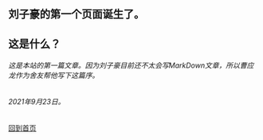 ## 刘子豪的第一个页面诞生了。<br/>
## 这是什么？
###### 这是本站的第一篇文章。因为刘子豪目前还不太会写MarkDown文章，所以曹应龙作为舍友帮他写下这篇序。<br/>
###### *2021年9月23日。*
[回到首页](http://DestinyZHLiu.github.io/blog)